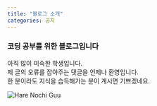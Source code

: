 ```yaml
---
title: "블로그 소개"
categories: 공지
---
```

### 코딩 공부를 위한 블로그입니다

아직 많이 미숙한 학생입니다.  
제 글의 오류를 잡아주는 댓글을 언제나 환영입니다.  
한 분이라도 지식을 습득해가는 분이 계시면 기쁘겠네요.

![Hare Nochi Guu](https://github.com/StealthBlack66/AndroidTravel/assets/130235113/e9e8b97e-cc59-4f07-9a9c-8ef8b71bee3c)


